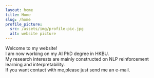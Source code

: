 ```yaml
---
layout: home
title: Home
slug: /home
profile_picture:
  src: /assets/img/profile-pic.jpg
  alt: website picture
---
```


<p>
  Welcome to my website!<br />
  I am now working on my AI PhD degree in HKBU.<br />
  My research interests are mainly constructed on NLP reinforcement learning and interpretability.<br />
  If you want contact with me,please just send me an e-mail. <br />
</p>